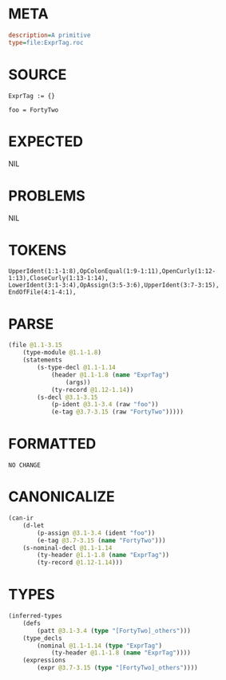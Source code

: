 # META
~~~ini
description=A primitive
type=file:ExprTag.roc
~~~
# SOURCE
~~~roc
ExprTag := {}

foo = FortyTwo
~~~
# EXPECTED
NIL
# PROBLEMS
NIL
# TOKENS
~~~zig
UpperIdent(1:1-1:8),OpColonEqual(1:9-1:11),OpenCurly(1:12-1:13),CloseCurly(1:13-1:14),
LowerIdent(3:1-3:4),OpAssign(3:5-3:6),UpperIdent(3:7-3:15),
EndOfFile(4:1-4:1),
~~~
# PARSE
~~~clojure
(file @1.1-3.15
	(type-module @1.1-1.8)
	(statements
		(s-type-decl @1.1-1.14
			(header @1.1-1.8 (name "ExprTag")
				(args))
			(ty-record @1.12-1.14))
		(s-decl @3.1-3.15
			(p-ident @3.1-3.4 (raw "foo"))
			(e-tag @3.7-3.15 (raw "FortyTwo")))))
~~~
# FORMATTED
~~~roc
NO CHANGE
~~~
# CANONICALIZE
~~~clojure
(can-ir
	(d-let
		(p-assign @3.1-3.4 (ident "foo"))
		(e-tag @3.7-3.15 (name "FortyTwo")))
	(s-nominal-decl @1.1-1.14
		(ty-header @1.1-1.8 (name "ExprTag"))
		(ty-record @1.12-1.14)))
~~~
# TYPES
~~~clojure
(inferred-types
	(defs
		(patt @3.1-3.4 (type "[FortyTwo]_others")))
	(type_decls
		(nominal @1.1-1.14 (type "ExprTag")
			(ty-header @1.1-1.8 (name "ExprTag"))))
	(expressions
		(expr @3.7-3.15 (type "[FortyTwo]_others"))))
~~~
